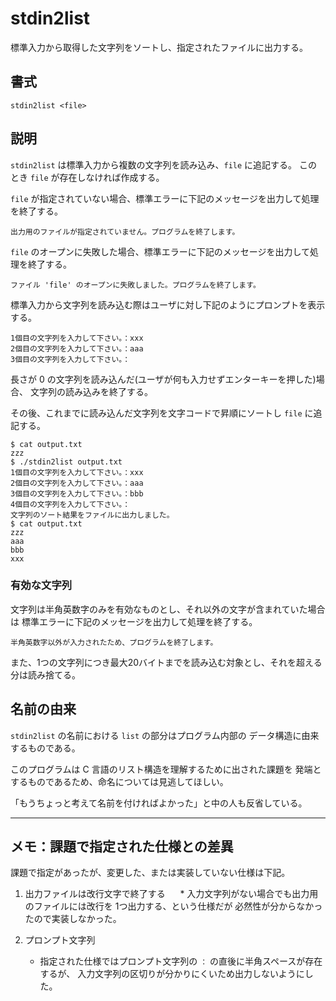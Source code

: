 # stdin2list

標準入力から取得した文字列をソートし、指定されたファイルに出力する。

## 書式

```
stdin2list <file>
```

## 説明

`stdin2list` は標準入力から複数の文字列を読み込み、`file` に追記する。
このとき `file` が存在しなければ作成する。

`file` が指定されていない場合、標準エラーに下記のメッセージを出力して処理を終了する。

```
出力用のファイルが指定されていません。プログラムを終了します。
```

`file` のオープンに失敗した場合、標準エラーに下記のメッセージを出力して処理を終了する。

```
ファイル 'file' のオープンに失敗しました。プログラムを終了します。
```

標準入力から文字列を読み込む際はユーザに対し下記のようにプロンプトを表示する。
```
1個目の文字列を入力して下さい。：xxx
2個目の文字列を入力して下さい。：aaa
3個目の文字列を入力して下さい。：
```

長さが 0 の文字列を読み込んだ(ユーザが何も入力せずエンターキーを押した)場合、
文字列の読み込みを終了する。

その後、これまでに読み込んだ文字列を文字コードで昇順にソートし `file` に追記する。

```
$ cat output.txt
zzz
$ ./stdin2list output.txt
1個目の文字列を入力して下さい。：xxx
2個目の文字列を入力して下さい。：aaa
3個目の文字列を入力して下さい。：bbb
4個目の文字列を入力して下さい。：
文字列のソート結果をファイルに出力しました。
$ cat output.txt
zzz
aaa
bbb
xxx
```

### 有効な文字列

文字列は半角英数字のみを有効なものとし、それ以外の文字が含まれていた場合は
標準エラーに下記のメッセージを出力して処理を終了する。

```
半角英数字以外が入力されたため、プログラムを終了します。
```

また、1つの文字列につき最大20バイトまでを読み込む対象とし、それを超える分は読み捨てる。

## 名前の由来

`stdin2list` の名前における `list` の部分はプログラム内部の
データ構造に由来するものである。

このプログラムは C 言語のリスト構造を理解するために出された課題を
発端とするものであるため、命名については見逃してほしい。

「もうちょっと考えて名前を付ければよかった」と中の人も反省している。

---

## メモ：課題で指定された仕様との差異

課題で指定があったが、変更した、または実装していない仕様は下記。

1. 出力ファイルは改行文字で終了する  
    * 入力文字列がない場合でも出力用のファイルには改行を 1つ出力する、という仕様だが
必然性が分からなかったので実装しなかった。

1. プロンプト文字列
    * 指定された仕様ではプロンプト文字列の `：` の直後に半角スペースが存在するが、
入力文字列の区切りが分かりにくいため出力しないようにした。
